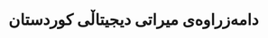 ---
title: "دامەزراوەی میراتی دیجیتاڵی کوردستان"
description: "دامەزراوەیەکی هاوکاری کە تایبەتە بە پاراستن و دیجیتاڵکردنی میراتی کلتووری کوردی لە ڕێگەی چارەسەری تەکنەلۆژیا پێشکەوتووەکان. کە دی ئێچ ئای لەگەڵ دامەزراوە ئەکادیمییەکان بە نزیک کاردەکات بۆ دڵنیابوون لەوەی دۆکیومێنتە مێژووییە کوردییەکان و بەرهەمە کلتوورییەکان بۆ نەوەی داهاتوو پارێزراون."
website: "https://kdhi.org"
location: "هەولێر، هەرێمی کوردستان"
established: "2018"
type: "دامەزراوەی کلتووری"
focus: ["میراتی دیجیتاڵی", "پاراستنی مێژوویی", "دۆکیومێنتکردنی کلتووری", "دیجیتاڵکردنی ئەرشیف"]
paperIds: ["paper-1", "paper-6", "paper-7"]
contributors: ["د. ئارام محمود", "د. ژین عومەر", "پڕۆف. کاردۆ حەسەن", "د. ڕەناس جەمال", "پڕۆف. هێرش ساڵەح"]
datasetIds: ["dataset-1", "dataset-2", "dataset-10", "dataset-11", "dataset-12"]
draft: false
--- 
